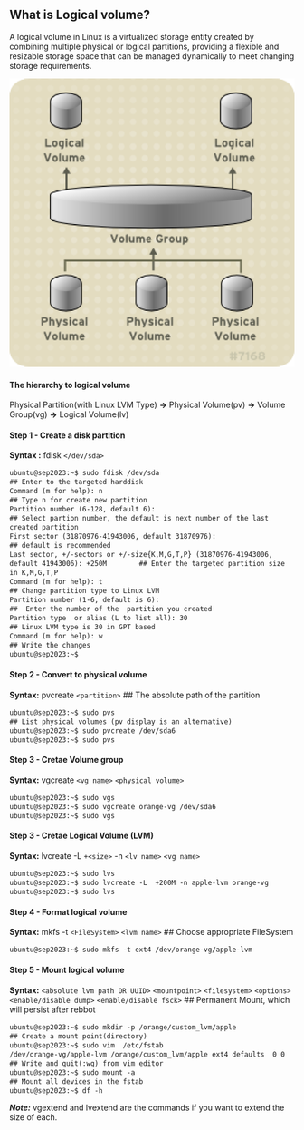 ## What is Logical volume?
A logical volume in Linux is a virtualized storage entity created by combining multiple physical or logical partitions, providing a flexible and resizable storage space that can be managed dynamically to meet changing storage requirements.

![](./images/lvm.png)
#### The hierarchy to logical volume
Physical Partition(with Linux LVM Type) **->** Physical Volume(pv) **->** Volume Group(vg) **->** Logical Volume(lv)

#### Step 1 - Create a disk partition
**Syntax :** fdisk `</dev/sda>`
```
ubuntu@sep2023:~$ sudo fdisk /dev/sda                                                             ## Enter to the targeted harddisk
Command (m for help): n                                                                           ## Type n for create new partition
Partition number (6-128, default 6):                                                              ## Select partion number, the default is next number of the last created partition
First sector (31870976-41943006, default 31870976):                                               ## default is recommended
Last sector, +/-sectors or +/-size{K,M,G,T,P} (31870976-41943006, default 41943006): +250M        ## Enter the targeted partition size in K,M,G,T,P
Command (m for help): t                                                                           ## Change partition type to Linux LVM
Partition number (1-6, default is 6):                                                             ##  Enter the number of the  partition you created
Partition type  or alias (L to list all): 30                                                      ## Linux LVM type is 30 in GPT based
Command (m for help): w                                                                           ## Write the changes
ubuntu@sep2023:~$
```
#### Step 2 - Convert to physical volume
**Syntax:**  pvcreate `<partition>`                                                               ## The absolute path of the partition
```
ubuntu@sep2023:~$ sudo pvs                                                                        ## List physical volumes (pv display is an alternative)
ubuntu@sep2023:~$ sudo pvcreate /dev/sda6
ubuntu@sep2023:~$ sudo pvs
```
#### Step 3 - Cretae Volume group
**Syntax:**  vgcreate `<vg name>` `<physical volume>`
```
ubuntu@sep2023:~$ sudo vgs
ubuntu@sep2023:~$ sudo vgcreate orange-vg /dev/sda6
ubuntu@sep2023:~$ sudo vgs
```
#### Step 3 - Cretae Logical Volume (LVM)
**Syntax:**  lvcreate -L `+<size>` -n `<lv name>` `<vg name>`
```
ubuntu@sep2023:~$ sudo lvs
ubuntu@sep2023:~$ sudo lvcreate -L  +200M -n apple-lvm orange-vg
ubuntu@sep2023:~$ sudo lvs
```
#### Step 4 - Format logical volume
**Syntax:** mkfs -t `<FileSystem>` `<lvm name>`                                                 ## Choose appropriate FileSystem
```
ubuntu@sep2023:~$ sudo mkfs -t ext4 /dev/orange-vg/apple-lvm
```
#### Step 5 - Mount logical volume
**Syntax:** `<absolute lvm path OR UUID>`  `<mountpoint>`  `<filesystem>` `<options>` `<enable/disable dump>` `<enable/disable fsck>` ## Permanent Mount, which will persist after rebbot
```
ubuntu@sep2023:~$ sudo mkdir -p /orange/custom_lvm/apple                                         ## Create a mount point(directory)
ubuntu@sep2023:~$ sudo vim  /etc/fstab
/dev/orange-vg/apple-lvm /orange/custom_lvm/apple ext4 defaults  0 0                             ## Write and quit(:wq) from vim editor
ubuntu@sep2023:~$ sudo mount -a                                                                  ## Mount all devices in the fstab
ubuntu@sep2023:~$ df -h
```

**_Note:_** vgextend and lvextend are the commands if you want to extend the size of each.
